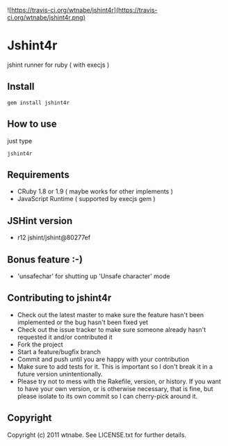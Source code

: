 ![https://travis-ci.org/wtnabe/jshint4r](https://travis-ci.org/wtnabe/jshint4r.png)

# Jshint4r

jshint runner for ruby ( with execjs )

## Install

    gem install jshint4r

## How to use

just type

    jshint4r

## Requirements

 * CRuby 1.8 or 1.9 ( maybe works for other implements )
 * JavaScript Runtime ( supported by execjs gem )

## JSHint version

 * r12 jshint/jshint@80277ef

## Bonus feature :-)

 * 'unsafechar' for shutting up 'Unsafe character' mode

## Contributing to jshint4r
 
* Check out the latest master to make sure the feature hasn't been implemented or the bug hasn't been fixed yet
* Check out the issue tracker to make sure someone already hasn't requested it and/or contributed it
* Fork the project
* Start a feature/bugfix branch
* Commit and push until you are happy with your contribution
* Make sure to add tests for it. This is important so I don't break it in a future version unintentionally.
* Please try not to mess with the Rakefile, version, or history. If you want to have your own version, or is otherwise necessary, that is fine, but please isolate to its own commit so I can cherry-pick around it.

## Copyright

Copyright (c) 2011 wtnabe. See LICENSE.txt for
further details.


